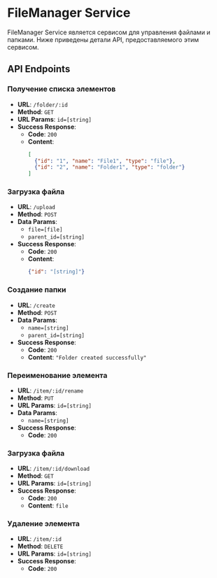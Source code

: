 # FileManager Service 

FileManager Service является сервисом для управления файлами и папками. Ниже приведены детали API, предоставляемого этим сервисом.

## API Endpoints

### Получение списка элементов

- **URL**: `/folder/:id`
- **Method**: `GET`
- **URL Params**: `id=[string]`
- **Success Response**: 
  - **Code**: `200`
  - **Content**: 
    ```json
    [
      {"id": "1", "name": "File1", "type": "file"},
      {"id": "2", "name": "Folder1", "type": "folder"}
    ]
    ```

### Загрузка файла

- **URL**: `/upload`
- **Method**: `POST`
- **Data Params**: 
  - `file=[file]`
  - `parent_id=[string]`
- **Success Response**: 
  - **Code**: `200`
  - **Content**: 
    ```json
    {"id": "[string]"}
    ```

### Создание папки

- **URL**: `/create`
- **Method**: `POST`
- **Data Params**: 
  - `name=[string]`
  - `parent_id=[string]`
- **Success Response**: 
  - **Code**: `200`
  - **Content**: `"Folder created successfully"`

### Переименование элемента

- **URL**: `/item/:id/rename`
- **Method**: `PUT`
- **URL Params**: `id=[string]`
- **Data Params**: 
  - `name=[string]`
- **Success Response**: 
  - **Code**: `200`

### Загрузка файла

- **URL**: `/item/:id/download`
- **Method**: `GET`
- **URL Params**: `id=[string]`
- **Success Response**: 
  - **Code**: `200`
  - **Content**: `file`

### Удаление элемента

- **URL**: `/item/:id`
- **Method**: `DELETE`
- **URL Params**: `id=[string]`
- **Success Response**: 
  - **Code**: `200`


